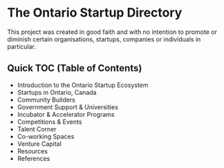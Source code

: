 # The Ontario Startup Directory

This project was created in good faith and with no intention to promote or diminish certain organisations, startups, companies or individuals in particular.

## Quick TOC (Table of Contents)

* Introduction to the Ontario Startup Ecosystem
* Startups in Ontario, Canada
* Community Builders
* Government Support & Universities
* Incubator & Accelerator Programs
* Competitions & Events
* Talent Corner
* Co-working Spaces
* Venture Capital
* Resources
* References

